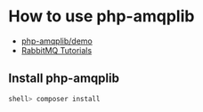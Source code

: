 # How to use php-amqplib

- [php-amqplib/demo](https://github.com/php-amqplib/php-amqplib/tree/master/demo)
- [RabbitMQ Tutorials](http://www.rabbitmq.com/getstarted.html)

## Install php-amqplib

```sh
shell> composer install
```